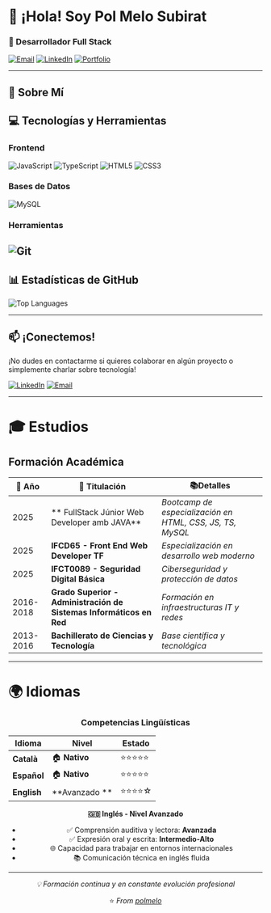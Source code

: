 # 👋 ¡Hola! Soy Pol Melo Subirat

### 💼 Desarrollador Full Stack

[![Email](https://img.shields.io/badge/Email-pol.melo14@gmail.com-D14836?style=flat-square&logo=gmail&logoColor=white)](mailto:pol.melo14@gmail.com)
[![LinkedIn](https://img.shields.io/badge/LinkedIn-PolMelo-0077B5?style=flat-square&logo=linkedin&logoColor=white)](https://www.linkedin.com/in/PolMelo/)
[![Portfolio](https://img.shields.io/badge/🌐_Portfolio-Pol_Melo-FF7139?style=flat-square&logo=firefox&logoColor=white)](https://polmelo.github.io/)

---

## 🚀 Sobre Mí



## 💻 Tecnologías y Herramientas

### Frontend
![JavaScript](https://img.shields.io/badge/JavaScript-F7DF1E?style=for-the-badge&logo=javascript&logoColor=black)
![TypeScript](https://img.shields.io/badge/TypeScript-3178C6?style=for-the-badge&logo=typescript&logoColor=white)
![HTML5](https://img.shields.io/badge/HTML5-E34F26?style=for-the-badge&logo=html5&logoColor=white)
![CSS3](https://img.shields.io/badge/CSS3-1572B6?style=for-the-badge&logo=css3&logoColor=white)

### Bases de Datos
![MySQL](https://img.shields.io/badge/MySQL-4479A1?style=for-the-badge&logo=mysql&logoColor=white)

### Herramientas
![Git](https://img.shields.io/badge/Git-F05032?style=for-the-badge&logo=git&logoColor=white)
---

## 📊 Estadísticas de GitHub

![Top Languages](https://github-readme-stats.vercel.app/api/top-langs/?username=polmelo&layout=compact&theme=radical)

---

## 📫 ¡Conectemos!

¡No dudes en contactarme si quieres colaborar en algún proyecto o simplemente charlar sobre tecnología!

[![LinkedIn](https://img.shields.io/badge/Conectemos_en_LinkedIn-0077B5?style=for-the-badge&logo=linkedin&logoColor=white)](https://www.linkedin.com/in/PolMelo/)
[![Email](https://img.shields.io/badge/Envíame_un_Email-D14836?style=for-the-badge&logo=gmail&logoColor=white)](mailto:pol.melo14@gmail.com)

---

# 🎓 Estudios

## **Formación Académica**

| 📅 Año | 🎯 Titulación | 📚Detalles |
|--------|---------------|----------------|
| 2025 | ** FullStack Júnior Web Developer amb JAVA** | *Bootcamp de especialización en HTML, CSS, JS, TS, MySQL* |
| 2025 | **IFCD65 - Front End Web Developer TF** | *Especialización en desarrollo web moderno* |
| 2025 | **IFCT0089 - Seguridad Digital Básica** | *Ciberseguridad y protección de datos* |
| 2016-2018 | **Grado Superior - Administración de Sistemas Informáticos en Red** | *Formación en infraestructuras IT y redes* |
| 2013-2016 | **Bachillerato de Ciencias y Tecnología** | *Base científica y tecnológica* |

---

# 🌍 Idiomas

<div align="center">

### **Competencias Lingüísticas**

| Idioma | Nivel | Estado |
|---------|--------|---------|
| **Català** | 🏠 **Nativo** | ⭐⭐⭐⭐⭐ |
| **Español** | 🏠 **Nativo** | ⭐⭐⭐⭐⭐ |
| **English** | **Avanzado ** | ⭐⭐⭐⭐☆ |


**🇬🇧 Inglés - Nivel Avanzado**
- ✅ Comprensión auditiva y lectora: **Avanzada**
- ✅ Expresión oral y escrita: **Intermedio-Alto**
- 🌐 Capacidad para trabajar en entornos internacionales
- 📚 Comunicación técnica en inglés fluida

---

*💡 Formación continua y en constante evolución profesional*


⭐️ *From [polmelo](https://github.com/polmelo)*



